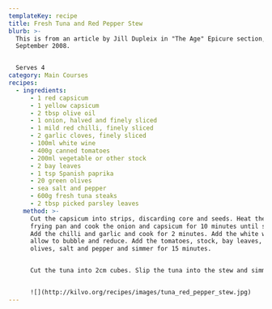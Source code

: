 ```yaml
---
templateKey: recipe
title: Fresh Tuna and Red Pepper Stew
blurb: >-
  This is from an article by Jill Dupleix in "The Age" Epicure section, 30
  September 2008.


  Serves 4
category: Main Courses
recipes:
  - ingredients:
      - 1 red capsicum
      - 1 yellow capsicum
      - 2 tbsp olive oil
      - 1 onion, halved and finely sliced
      - 1 mild red chilli, finely sliced
      - 2 garlic cloves, finely sliced
      - 100ml white wine
      - 400g canned tomatoes
      - 200ml vegetable or other stock
      - 2 bay leaves
      - 1 tsp Spanish paprika
      - 20 green olives
      - sea salt and pepper
      - 600g fresh tuna steaks
      - 2 tbsp picked parsley leaves
    method: >-
      Cut the capsicum into strips, discarding core and seeds. Heat the oil in a
      frying pan and cook the onion and capsicum for 10 minutes until softened.
      Add the chilli and garlic and cook for 2 minutes. Add the white wine and
      allow to bubble and reduce. Add the tomatoes, stock, bay leaves, paprika,
      olives, salt and pepper and simmer for 15 minutes.


      Cut the tuna into 2cm cubes. Slip the tuna into the stew and simmer for 5-10 minutes until tender. Serve in warmed pasta bowls with lots of parsley. Forgive the quality of the newspaper scan!


      ![](http://kilvo.org/recipes/images/tuna_red_pepper_stew.jpg)
---
```

